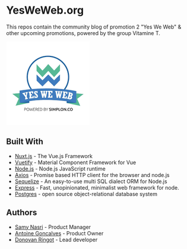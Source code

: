 # YesWeWeb.org

This repos contain the community blog of promotion 2 "Yes We Web" & other upcoming promotions, powered by the group Vitamine T.

![Yes We Web Logo](imagesREADME/yesweweb.png)

## Built With

- [Nuxt.js](https://github.com/nuxt/nuxt.js) - The Vue.js Framework
- [Vuetify](https://github.com/vuetifyjs/vuetify) - Material Component Framework for Vue
- [Node.js](https://github.com/nodejs/node) - Node.js JavaScript runtime
- [Axios](https://github.com/axios/axios) - Promise based HTTP client for the browser and node.js
- [Sequelize](https://github.com/sequelize/sequelize) - An easy-to-use multi SQL dialect ORM for Node.js
- [Express](https://github.com/expressjs/express) - Fast, unopinionated, minimalist web framework for node.
- [Postgres](https://github.com/postgres/postgres) - open source object-relational database system

## Authors

- [Samy Nasri](https://github.com/nasri2601) - Product Manager
- [Antoine Goncalves](https://github.com/Antoine-Goncalves) - Product Owner
- [Donovan Ringot](https://github.com/DRINGOT) - Lead developer
